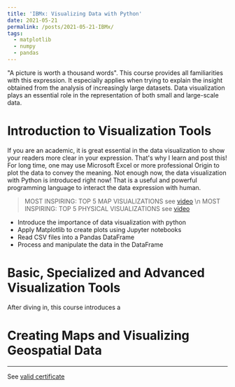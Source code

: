 ```yaml
---
title: 'IBMx: Visualizing Data with Python'
date: 2021-05-21
permalink: /posts/2021-05-21-IBMx/
tags:
  - matplotlib
  - numpy
  - pandas
---
```


"A picture is worth a thousand words". This course provides all familiarities with this expression. It especially applies when trying to explain the insight obtained from the analysis of increasingly large datasets. Data visualization plays an essential role in the representation of both small and large-scale data.

# Introduction to Visualization Tools

If you are an academic, it is great essential in the data visualization to show your readers more clear in your expression. That's why I learn and post this! For long time, one may use Microsoft Excel or more professional Origin to plot the data to convey the meaning. Not enough now, the data visualization with Python is introduced right now! That is a useful and powerful programming language to interact the data expression with human.

> MOST INSPIRING: TOP 5 MAP VISUALIZATIONS see [video](https://www.youtube.com/watch?v=5_n9K4WEal4&t=255s) \n MOST INSPIRING: TOP 5 PHYSICAL VISUALIZATIONS see [video](https://www.youtube.com/watch?v=tbjra_z6Xf4&t=6s)

* Introduce the importance of data visualization with python
* Apply Matplotlib to create plots using Jupyter notebooks
* Read CSV files into a Pandas DataFrame
* Process and manipulate the data in the DataFrame

# Basic, Specialized and Advanced Visualization Tools
After diving in, this course introduces a

# Creating Maps and Visualizing Geospatial Data


------

See [valid certificate](https://courses.edx.org/certificates/a3e31b24dc9f46f89ca4ee87486a4fab)

